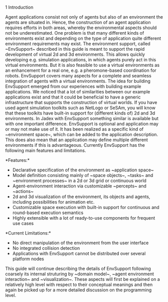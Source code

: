 1 Introduction

Agent applications consist not only of agents but also of an environment the agents are situated in. Hence, the construction of an agent application requires efforts in both areas, whereby the environmental aspects should not be underestimated. One problem is that many different kinds of environments exist and depending on the type of application quite different environment requirements may exist. The environment support, called \~EnvSupport\~ described in this guide is meant to support the rapid development of virtual 2d and 3d environments. This allows quickly developing e.g. simulation applications, in which agents purely act in this virtual environments. But it is also feasible to use a virtual environments as an enhancement for a real one, e.g. a pheromone-based coordination for robots. EnvSupport covers many aspects for a complete and seamless integration of agents with a virtual environments. The idea for building EnvSupport emerged from our experiences with building example applications. We noticed that a lot of similarities between our example applications exist and that it could be beneficial to have a generic infrastructure that supports the construction of virtual worlds. If you have used agent simulation toolkits such as NetLogo or SeSAm, you will know that these toolkits have built-in support for (different kinds of) 2d and 3d environments. In Jadex with EnvSupport something similar is available but with one important difference. EnvSupport is optional and application may or may not make use of it. It has been realized as a specific kind of \~environment space\~, which can be added to the application description. This does also mean that an application may define multiple different environments if this is advantageous. Currently EnvSupport has the following main features and limitations.

<div class="wikimodel-emptyline">

</div>

<div class="wikimodel-emptyline">

</div>

\*Features:\*

-   Declarative specification of the environment as \~application space\~
-   Model definition consisting mainly of \~space objects\~, \~tasks\~ and \~environment processes\~ in a 2d or 3d grid or continuous world
-   Agent-environment interaction via customizable \~percepts\~ and \~actions\~
-   2d and 3d visualization of the environment, its objects and agents, including possibilities for animation etc.
-   Customizable space execution with built-in support for continuous and round-based execution semantics
-   Highly extensible with a lot of ready-to-use components for frequent use cases

<div class="wikimodel-emptyline">

</div>

\*Current Limitations:\*

-   No direct manipulation of the environment from the user interface
-   No integrated collision detection
-   Applications with EnvSupport cannot be distributed over several platform nodes

<div class="wikimodel-emptyline">

</div>

This guide will continue describing the details of EnvSupport following coarsely its internal struturing by \~domain model\~, \~agent environment interaction\~ and \~visualization\~. These aspects will first be explained on a relatively high level with respect to their conceptual meanings and then again be picked up for a more detailed discussion on the programming level.

